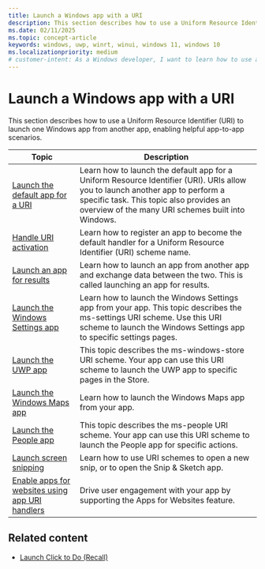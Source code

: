 ```yaml
---
title: Launch a Windows app with a URI
description: This section describes how to use a Uniform Resource Identifier (URI) to launch one Windows app from another app.
ms.date: 02/11/2025
ms.topic: concept-article
keywords: windows, uwp, winrt, winui, windows 11, windows 10
ms.localizationpriority: medium
# customer-intent: As a Windows developer, I want to learn how to use a Uniform Resource Identifier (URI) to launch one Windows app from another app.
---
```


# Launch a Windows app with a URI

This section describes how to use a Uniform Resource Identifier (URI) to launch one Windows app from another app, enabling helpful app-to-app scenarios.

| Topic | Description |
|-------|-------------|
| [Launch the default app for a URI](launch-default-app.md) | Learn how to launch the default app for a Uniform Resource Identifier (URI). URIs allow you to launch another app to perform a specific task. This topic also provides an overview of the many URI schemes built into Windows. |
| [Handle URI activation](handle-uri-activation.md) | Learn how to register an app to become the default handler for a Uniform Resource Identifier (URI) scheme name. |
| [Launch an app for results](/windows/uwp/launch-resume/how-to-launch-an-app-for-results) | Learn how to launch an app from another app and exchange data between the two. This is called launching an app for results. |
| [Launch the Windows Settings app](launch-settings-app.md) | Learn how to launch the Windows Settings app from your app. This topic describes the ms-settings URI scheme. Use this URI scheme to launch the Windows Settings app to specific settings pages. |
| [Launch the UWP app](launch-store-app.md) | This topic describes the ms-windows-store URI scheme. Your app can use this URI scheme to launch the UWP app to specific pages in the Store. |
| [Launch the Windows Maps app](launch-maps-app.md) | Learn how to launch the Windows Maps app from your app. |
| [Launch the People app](launch-people-app.md) | This topic describes the ms-people URI scheme. Your app can use this URI scheme to launch the People app for specific actions. |
| [Launch screen snipping](launch-screen-snipping.md) | Learn how to use URI schemes to open a new snip, or to open the Snip & Sketch app. |
| [Enable apps for websites using app URI handlers](web-to-app-linking.md) | Drive user engagement with your app by supporting the Apps for Websites feature. |

## Related content

- [Launch Click to Do (Recall)](/windows/ai/apis/recall#launch-click-to-do)
